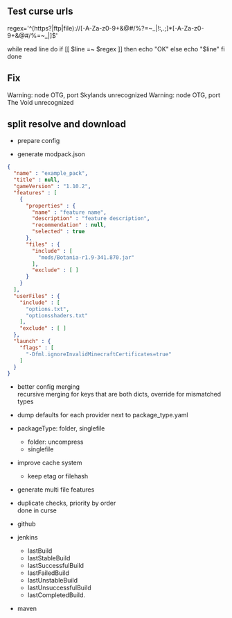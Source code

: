 ## Test curse urls
regex='^(https?|ftp|file)://[-A-Za-z0-9\+&@#/%?=~_|!:,.;]*[-A-Za-z0-9\+&@#/%=~_|]$'

while read line
do
        if [[ $line =~ $regex ]]
        then 
                echo "OK"
        else
                echo "$line"
        fi
done

## Fix

Warning: node OTG, port  Skylands unrecognized
Warning: node OTG, port  The Void unrecognized

## split resolve and download
- prepare config

- generate modpack.json

```json
{
  "name" : "example_pack",
  "title" : null,
  "gameVersion" : "1.10.2",
  "features" : [
    {
      "properties" : {
        "name" : "feature name",
        "description" : "feature description",
        "recommendation" : null,
        "selected" : true
      },
      "files" : {
        "include" : [
          "mods/Botania-r1.9-341.870.jar"
        ],
        "exclude" : [ ]
      }
    }
  ],
  "userFiles" : {
    "include" : [
      "options.txt",
      "optionsshaders.txt"
    ],
    "exclude" : [ ]
  },
  "launch" : {
    "flags" : [
      "-Dfml.ignoreInvalidMinecraftCertificates=true"
    ]
  }
}
```

- better config merging \
  recursive merging for keys that are both dicts, override for mismatched types

- dump defaults for each provider next to package_type.yaml

- packageType: folder, singlefile
  - folder: uncompress
  - singlefile

- improve cache system
  - keep etag or filehash

- generate multi file features

- duplicate checks, priority by order \
  done in curse


- github
- jenkins
  - lastBuild
  - lastStableBuild
  - lastSuccessfulBuild
  - lastFailedBuild
  - lastUnstableBuild
  - lastUnsuccessfulBuild
  - lastCompletedBuild.
- maven
